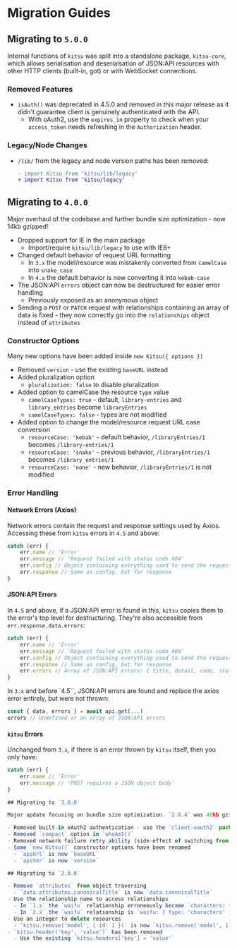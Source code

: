 # Migration Guides

## Migrating to `5.0.0`

Internal functions of `kitsu` was split into a standalone package, `kitsu-core`, which allows serialisation and deserialsation of JSON:API resources with other HTTP clients (built-in, got) or with WebSocket connections.

### Removed Features

- `isAuth()` was deprecated in 4.5.0 and removed in this major release as it didn't guarantee client is genuinely authenticated with the API.
  - With oAuth2, use the `expires_in` property to check when your `access_token` needs refreshing in the `Authorization` header.

### Legacy/Node Changes

- `/lib/` from the legacy and node version paths has been removed:

  ```diff
  - import Kitsu from 'kitsu/lib/legacy'
  + import Kitsu from 'kitsu/legacy'
  ```

## Migrating to `4.0.0`

Major overhaul of the codebase and further bundle size optimization - now 14kb gzipped!

- Dropped support for IE in the main package
  - Import/require `kitsu/lib/legacy` to use with IE8+
- Changed default behavior of request URL formatting
  - In `3.x` the model/resource was mistakenly converted from `camelCase` into `snake_case`
  - In `4.x` the default behavior is now converting it into `kebab-case`
- The JSON:API `errors` object can now be destructured for easier error handling
  - Previously exposed as an anonymous object
- Sending a `POST` or `PATCH` request with relationships containing an array of data is fixed - they now correctly go into the `relationships` object instead of `attributes`

### Constructor Options

Many new options have been added inside `new Kitsu({ options })`

- Removed `version` - use the existing `baseURL` instead
- Added pluralization option
  - `pluralization: false` to disable pluralization
- Added option to camelCase the resource `type` value
  - `camelCaseTypes: true` - default, `library-entries` and `library_entries` become `libraryEntries`
  - `camelCaseTypes: false` - types are not modified
- Added option to change the model/resource request URL case conversion
  - `resourceCase: 'kebab'` - default behavior, `/libraryEntries/1` becomes `/library-entries/1`
  - `resourceCase: 'snake'` - previous behavior, `/libraryEntries/1` becomes `/library_entries/1`
  - `resourceCase: 'none'` - new behavior, `/libraryEntries/1` is not modified

### Error Handling
#### Network Errors (Axios)

Network errors contain the request and response settings used by Axios. Accessing these from `kitsu` errors in `4.5` and above:

```js
catch (err) {
	err.name // 'Error'
	err.message // 'Request failed with status code 404'
	err.config // Object containing everything used to send the request
	err.response // Same as config, but for response
}
```

#### JSON:API Errors

In `4.5` and above, if a JSON:API error is found in this, `kitsu` copies them to the error's top level for destructuring. They're also accessible from `err.response.data.errors`:

```js
catch (err) {
	err.name // 'Error'
	err.message // 'Request failed with status code 404'
	err.config // Object containing everything used to send the request
	err.response // Same as config, but for response
	err.errors // Array of JSON:API errors: { title, detail, code, status }
}
```

In `3.x` and before `4.5``, JSON:API errors are found and replace the axios error entirely, but were not thrown:

```js
const { data, errors } = await api.get(...)
errors // Undefined or an array of JSON:API errors
```

#### `kitsu` Errors

Unchanged from `3.x`, if there is an error thrown by `kitsu` itself, then you only have:

```js
catch (err) {
	err.name // 'Error'
	err.message // 'POST requires a JSON object body'
}

## Migrating to `3.0.0`

Major update focusing on bundle size optimization. `2.0.4` was 48kb gzipped - `3.0.0` is 20kb

- Removed built-in oAuth2 authentication - use the `client-oauth2` package directly.
- Removed `compact` option in `whoAmI()`
- Removed network failure retry ability (side-effect of switching from `got` to `axios`)
- Some `new Kitsu()` constructor options have been renamed
  - `apiUrl` is now `baseURL`
  - `apiVer` is now `version`

## Migrating to `2.0.0`

- Remove `attributes` from object traversing
  - `data.attributes.canonicalTitle` is now `data.canonicalTitle`
- Use the relationship name to access relationships
  - In `1.x` the `waifu` relationship erroneously became `characters: { type: 'characters' }`
  - In `2.x` the `waifu` relationship is `waifu: { type: 'characters' }`
- Use an integer to delete resources
  - `kitsu.remove('model', { id: 1 })` is now `kitsu.remove('model', 1)`
- `kitsu.header('key', 'value')` has been removed
  - Use the existing `kitsu.headers['key'] = 'value'`
